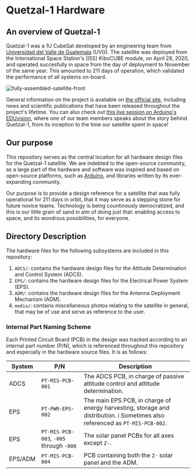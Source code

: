# Quetzal-1 Hardware

## An overview of Quetzal-1

Quetzal-1 was a 1U CubeSat developed by an engineering team from [Universidad del Valle de Guatemala](https://www.uvg.edu.gt/) (UVG). The satellite was deployed from the International Space Station's (ISS) KiboCUBE module, on April 28, 2020, and operated succesfully in space from the day of deployment to November of the same year. This amounted to 211 days of operation, which validated the performance of all systems on-board.

![fully-assembled-satellite-front](./media/fully_assembled_satellite_front.jpg?raw=true "Quetzal-1")

General information on the project is available on [the official site](https://www.uvg.edu.gt/cubesat/), including news and scientific publications that have been released throughout the project's lifetime. You can also check out [this live session on Arduino's EDUvision](https://youtu.be/YOHguG6epe4?t=378), where one of our team members speaks about the story behind Quetzal-1, from its inception to the time our satellite spent in space!

## Our purpose

This repository serves as the central location for all hardware design files for the Quetzal-1 satellite. We are indebted to the open-source community, as a large part of the hardware and software was inspired and based on open-source platforms, such as [Arduino](https://www.arduino.cc/), and libraries written by its ever-expanding community.

Our purpose is to provide a design reference for a satellite that was fully operational for 211 days in orbit, that it may serve as a stepping stone for future novice teams. Technology is being countinously democratized, and this is our little grain of sand in aim of doing just that: enabling access to space, and its wondrous possibilities, for everyone.

## Directory Description

The hardware files for the following subsystems are included in this repository:

1. `ADCS/`: contains the hardware design files for the Attitude Determination and Control System (ADCS).
2. `EPS/`: contains the hardware design files for the Electrical Power System (EPS).
3. `ADM/`: contains the hardware design files for the Antenna Deployment Mechanism (ADM).
4. `media/`: contains miscellaneous photos relating to the satellite in general, that may be of use and serve as reference to the user.

### Internal Part Naming Scheme

Each Printed Circuit Board (PCB) in the design was tracked according to an internal part number (P/N), which is referenced throughout this repository and especially in the hardware source files. It is as follows:

| System  | P/N                                     | Description                                                                     |
|---------|-----------------------------------------|---------------------------------------------------------------------------------|
| ADCS    | `PT-MIS-PCB-001`                        | The ADCS PCB, in charge of passive attitude control and attitude determination. |
| EPS     | `PT-PWR-EPS-002`                        | The main EPS PCB, in charge of energy harvesting, storage and distribution. :information_source: Sometimes also referenced as `PT-MIS-PCB-002`.     |
| EPS     | `PT-MIS-PCB-003`, `-005` through `-008` | The solar panel PCBs for all axes except `Z-`.                                  |
| EPS/ADM | `PT-MIS-PCB-004`                        | PCB containing both the `Z-` solar panel and the ADM.                           |